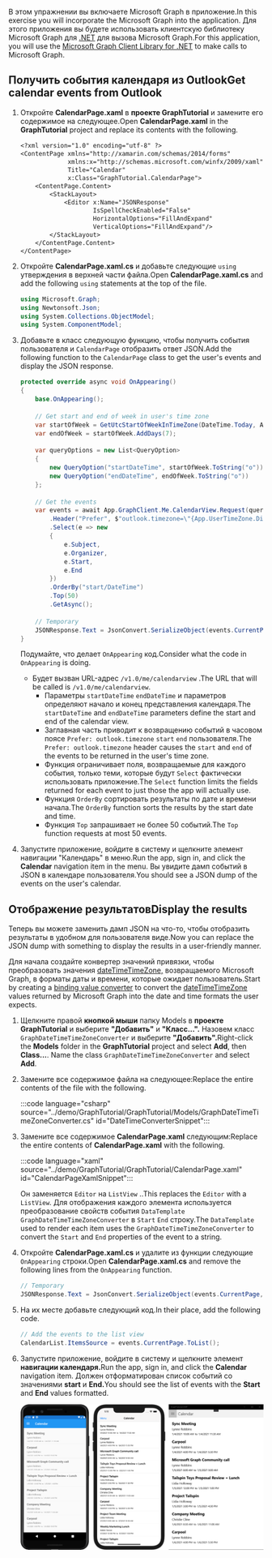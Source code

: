 <!-- markdownlint-disable MD002 MD041 -->

<span data-ttu-id="da23b-101">В этом упражнении вы включаете Microsoft Graph в приложение.</span><span class="sxs-lookup"><span data-stu-id="da23b-101">In this exercise you will incorporate the Microsoft Graph into the application.</span></span> <span data-ttu-id="da23b-102">Для этого приложения вы будете использовать клиентскую библиотеку Microsoft Graph для [.NET](https://github.com/microsoftgraph/msgraph-sdk-dotnet) для вызова Microsoft Graph.</span><span class="sxs-lookup"><span data-stu-id="da23b-102">For this application, you will use the [Microsoft Graph Client Library for .NET](https://github.com/microsoftgraph/msgraph-sdk-dotnet) to make calls to Microsoft Graph.</span></span>

## <a name="get-calendar-events-from-outlook"></a><span data-ttu-id="da23b-103">Получить события календаря из Outlook</span><span class="sxs-lookup"><span data-stu-id="da23b-103">Get calendar events from Outlook</span></span>

1. <span data-ttu-id="da23b-104">Откройте **CalendarPage.xaml** в **проекте GraphTutorial** и замените его содержимое на следующее.</span><span class="sxs-lookup"><span data-stu-id="da23b-104">Open **CalendarPage.xaml** in the **GraphTutorial** project and replace its contents with the following.</span></span>

    ```xaml
    <?xml version="1.0" encoding="utf-8" ?>
    <ContentPage xmlns="http://xamarin.com/schemas/2014/forms"
                 xmlns:x="http://schemas.microsoft.com/winfx/2009/xaml"
                 Title="Calendar"
                 x:Class="GraphTutorial.CalendarPage">
        <ContentPage.Content>
            <StackLayout>
                <Editor x:Name="JSONResponse"
                        IsSpellCheckEnabled="False"
                        HorizontalOptions="FillAndExpand"
                        VerticalOptions="FillAndExpand"/>
            </StackLayout>
        </ContentPage.Content>
    </ContentPage>
    ```

1. <span data-ttu-id="da23b-105">Откройте **CalendarPage.xaml.cs** и добавьте следующие `using` утверждения в верхней части файла.</span><span class="sxs-lookup"><span data-stu-id="da23b-105">Open **CalendarPage.xaml.cs** and add the following `using` statements at the top of the file.</span></span>

    ```csharp
    using Microsoft.Graph;
    using Newtonsoft.Json;
    using System.Collections.ObjectModel;
    using System.ComponentModel;
    ```

1. <span data-ttu-id="da23b-106">Добавьте в класс следующую функцию, чтобы получить события пользователя и `CalendarPage` отобразить ответ JSON.</span><span class="sxs-lookup"><span data-stu-id="da23b-106">Add the following function to the `CalendarPage` class to get the user's events and display the JSON response.</span></span>

    ```csharp
    protected override async void OnAppearing()
    {
        base.OnAppearing();

        // Get start and end of week in user's time zone
        var startOfWeek = GetUtcStartOfWeekInTimeZone(DateTime.Today, App.UserTimeZone);
        var endOfWeek = startOfWeek.AddDays(7);

        var queryOptions = new List<QueryOption>
        {
            new QueryOption("startDateTime", startOfWeek.ToString("o")),
            new QueryOption("endDateTime", endOfWeek.ToString("o"))
        };

        // Get the events
        var events = await App.GraphClient.Me.CalendarView.Request(queryOptions)
            .Header("Prefer", $"outlook.timezone=\"{App.UserTimeZone.DisplayName}\"")
            .Select(e => new
            {
                e.Subject,
                e.Organizer,
                e.Start,
                e.End
            })
            .OrderBy("start/DateTime")
            .Top(50)
            .GetAsync();

        // Temporary
        JSONResponse.Text = JsonConvert.SerializeObject(events.CurrentPage, Formatting.Indented);
    }
    ```

    <span data-ttu-id="da23b-107">Подумайте, что делает `OnAppearing` код.</span><span class="sxs-lookup"><span data-stu-id="da23b-107">Consider what the code in `OnAppearing` is doing.</span></span>

    - <span data-ttu-id="da23b-108">Будет вызван URL-адрес `/v1.0/me/calendarview` .</span><span class="sxs-lookup"><span data-stu-id="da23b-108">The URL that will be called is `/v1.0/me/calendarview`.</span></span>
        - <span data-ttu-id="da23b-109">Параметры `startDateTime` `endDateTime` и параметров определяют начало и конец представления календаря.</span><span class="sxs-lookup"><span data-stu-id="da23b-109">The `startDateTime` and `endDateTime` parameters define the start and end of the calendar view.</span></span>
        - <span data-ttu-id="da23b-110">Заглавная часть приводит к возвращению событий в часовом поясе `Prefer: outlook.timezone` `start` `end` пользователя.</span><span class="sxs-lookup"><span data-stu-id="da23b-110">The `Prefer: outlook.timezone` header causes the `start` and `end` of the events to be returned in the user's time zone.</span></span>
        - <span data-ttu-id="da23b-111">Функция ограничивает поля, возвращаемые для каждого события, только теми, которые будут `Select` фактически использовать приложение.</span><span class="sxs-lookup"><span data-stu-id="da23b-111">The `Select` function limits the fields returned for each event to just those the app will actually use.</span></span>
        - <span data-ttu-id="da23b-112">Функция `OrderBy` сортировать результаты по дате и времени начала.</span><span class="sxs-lookup"><span data-stu-id="da23b-112">The `OrderBy` function sorts the results by the start date and time.</span></span>
        - <span data-ttu-id="da23b-113">Функция `Top` запрашивает не более 50 событий.</span><span class="sxs-lookup"><span data-stu-id="da23b-113">The `Top` function requests at most 50 events.</span></span>

1. <span data-ttu-id="da23b-114">Запустите приложение, войдите в  систему и щелкните элемент навигации "Календарь" в меню.</span><span class="sxs-lookup"><span data-stu-id="da23b-114">Run the app, sign in, and click the **Calendar** navigation item in the menu.</span></span> <span data-ttu-id="da23b-115">Вы увидите дамп событий в JSON в календаре пользователя.</span><span class="sxs-lookup"><span data-stu-id="da23b-115">You should see a JSON dump of the events on the user's calendar.</span></span>

## <a name="display-the-results"></a><span data-ttu-id="da23b-116">Отображение результатов</span><span class="sxs-lookup"><span data-stu-id="da23b-116">Display the results</span></span>

<span data-ttu-id="da23b-117">Теперь вы можете заменить дамп JSON на что-то, чтобы отобразить результаты в удобном для пользователя виде.</span><span class="sxs-lookup"><span data-stu-id="da23b-117">Now you can replace the JSON dump with something to display the results in a user-friendly manner.</span></span>

<span data-ttu-id="da23b-118">Для начала [](/xamarin/xamarin-forms/xaml/xaml-basics/data-binding-basics#binding-value-converters) создайте конвертер значений привязки, чтобы преобразовать значения [dateTimeTimeZone,](/graph/api/resources/datetimetimezone?view=graph-rest-1.0) возвращаемого Microsoft Graph, в форматы даты и времени, которые ожидает пользователь.</span><span class="sxs-lookup"><span data-stu-id="da23b-118">Start by creating a [binding value converter](/xamarin/xamarin-forms/xaml/xaml-basics/data-binding-basics#binding-value-converters) to convert the [dateTimeTimeZone](/graph/api/resources/datetimetimezone?view=graph-rest-1.0) values returned by Microsoft Graph into the date and time formats the user expects.</span></span>

1. <span data-ttu-id="da23b-119">Щелкните правой **кнопкой мыши** папку Models в **проекте GraphTutorial** и выберите **"Добавить"** и **"Класс...".** Назовем класс `GraphDateTimeTimeZoneConverter` и выберите **"Добавить".**</span><span class="sxs-lookup"><span data-stu-id="da23b-119">Right-click the **Models** folder in the **GraphTutorial** project and select **Add**, then **Class...**. Name the class `GraphDateTimeTimeZoneConverter` and select **Add**.</span></span>

1. <span data-ttu-id="da23b-120">Замените все содержимое файла на следующее:</span><span class="sxs-lookup"><span data-stu-id="da23b-120">Replace the entire contents of the file with the following.</span></span>

    :::code language="csharp" source="../demo/GraphTutorial/GraphTutorial/Models/GraphDateTimeTimeZoneConverter.cs" id="DateTimeConverterSnippet":::

1. <span data-ttu-id="da23b-121">Замените все содержимое **CalendarPage.xaml** следующим:</span><span class="sxs-lookup"><span data-stu-id="da23b-121">Replace the entire contents of **CalendarPage.xaml** with the following.</span></span>

    :::code language="xaml" source="../demo/GraphTutorial/GraphTutorial/CalendarPage.xaml" id="CalendarPageXamlSnippet":::

    <span data-ttu-id="da23b-122">Он заменяется `Editor` на `ListView` ..</span><span class="sxs-lookup"><span data-stu-id="da23b-122">This replaces the `Editor` with a `ListView`.</span></span> <span data-ttu-id="da23b-123">Для отображения каждого элемента используется преобразование свойств события `DataTemplate` `GraphDateTimeTimeZoneConverter` в `Start` `End` строку.</span><span class="sxs-lookup"><span data-stu-id="da23b-123">The `DataTemplate` used to render each item uses the `GraphDateTimeTimeZoneConverter` to convert the `Start` and `End` properties of the event to a string.</span></span>

1. <span data-ttu-id="da23b-124">Откройте **CalendarPage.xaml.cs** и удалите из функции следующие `OnAppearing` строки.</span><span class="sxs-lookup"><span data-stu-id="da23b-124">Open **CalendarPage.xaml.cs** and remove the following lines from the `OnAppearing` function.</span></span>

    ```csharp
    // Temporary
    JSONResponse.Text = JsonConvert.SerializeObject(events.CurrentPage, Formatting.Indented);
    ```

1. <span data-ttu-id="da23b-125">На их месте добавьте следующий код.</span><span class="sxs-lookup"><span data-stu-id="da23b-125">In their place, add the following code.</span></span>

    ```csharp
    // Add the events to the list view
    CalendarList.ItemsSource = events.CurrentPage.ToList();
    ```

1. <span data-ttu-id="da23b-126">Запустите приложение, войдите в систему и щелкните элемент **навигации календаря.**</span><span class="sxs-lookup"><span data-stu-id="da23b-126">Run the app, sign in, and click the **Calendar** navigation item.</span></span> <span data-ttu-id="da23b-127">Должен отформатирован список событий со значениями **start** и **End.**</span><span class="sxs-lookup"><span data-stu-id="da23b-127">You should see the list of events with the **Start** and **End** values formatted.</span></span>

    ![Снимок экрана с таблицей событий](./images/calendar-page.png)
